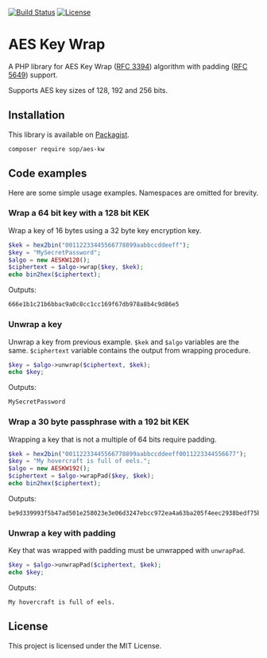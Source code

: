 [![Build Status](https://travis-ci.org/sop/aes-kw.svg?branch=master)](https://travis-ci.org/sop/aes-kw)
[![License](https://poser.pugx.org/sop/aes-kw/license)](https://github.com/sop/aes-kw/blob/master/LICENSE)

# AES Key Wrap
A PHP library for AES Key Wrap
([RFC 3394](https://tools.ietf.org/html/rfc3394))
algorithm with padding
([RFC 5649](https://tools.ietf.org/html/rfc5649))
support.

Supports AES key sizes of 128, 192 and 256 bits.

## Installation
This library is available on
[Packagist](https://packagist.org/packages/sop/aes-kw).

    composer require sop/aes-kw

## Code examples
Here are some simple usage examples. Namespaces are omitted for brevity.

### Wrap a 64 bit key with a 128 bit KEK
Wrap a key of 16 bytes using a 32 byte key encryption key.

```php
$kek = hex2bin("00112233445566778899aabbccddeeff");
$key = "MySecretPassword";
$algo = new AESKW128();
$ciphertext = $algo->wrap($key, $kek);
echo bin2hex($ciphertext);
```

Outputs:

    666e1b1c21b6bbac9a0c8cc1cc169f67db978a8b4c9d86e5

### Unwrap a key
Unwrap a key from previous example. `$kek` and `$algo` variables are the same.
`$ciphertext` variable contains the output from wrapping procedure.

```php
$key = $algo->unwrap($ciphertext, $kek);
echo $key;
```

Outputs:

    MySecretPassword

### Wrap a 30 byte passphrase with a 192 bit KEK
Wrapping a key that is not a multiple of 64 bits require padding.

```php
$kek = hex2bin("00112233445566778899aabbccddeeff0011223344556677");
$key = "My hovercraft is full of eels.";
$algo = new AESKW192();
$ciphertext = $algo->wrapPad($key, $kek);
echo bin2hex($ciphertext);
```

Outputs:

    be9d339993f5b47ad501e258023e3e06d3247ebcc972ea4a63ba205f4eec2938bedf75b4c674ba96

### Unwrap a key with padding
Key that was wrapped with padding must be unwrapped with `unwrapPad`.

```php
$key = $algo->unwrapPad($ciphertext, $kek);
echo $key;
```

Outputs:

    My hovercraft is full of eels.

## License
This project is licensed under the MIT License.
